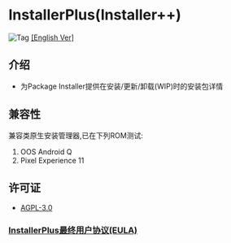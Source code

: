 # InstallerPlus(Installer++)

![Tag](https://img.shields.io/github/v/tag/Nextalone/InstallerPlus) [[English Ver]](README.md)

## 介绍

- 为Package Installer提供在安装/更新/卸载(WIP)时的安装包详情

## 兼容性

兼容类原生安装管理器,已在下列ROM测试:

1. OOS Android Q
2. Pixel Experience 11

## 许可证

- [AGPL-3.0](./LICENSE.md)

### [InstallerPlus最终用户协议(EULA)](./app/src/main/assets/eula.md)

